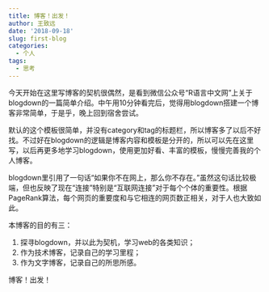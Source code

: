 ```yaml
---
title: 博客！出发！
author: 王致远
date: '2018-09-18'
slug: first-blog
categories:
  - 个人
tags:
  - 思考
---
```


今天开始在这里写博客的契机很偶然，是看到微信公众号“R语言中文网”上关于blogdown的一篇简单介绍。中午用10分钟看完后，觉得用blogdown搭建一个博客非常简单，于是乎，晚上回到宿舍尝试。

默认的这个模板很简单，并没有category和tag的标题栏，所以博客多了以后不好找。不过好在blogdown的逻辑是博客内容和模板是分开的，所以可以先在这里写，以后再更多地学习blogdown，使用更加好看、丰富的模板，慢慢完善我的个人博客。

blogdown里引用了一句话“如果你不在网上，那么你不存在。”虽然这句话比较极端，但也反映了现在“连接”特别是“互联网连接”对于每个个体的重要性。根据PageRank算法，每个网页的重要度和与它相连的网页数正相关，对于人也大致如此。

本博客的目的有三：

1. 探寻blogdown，并以此为契机，学习web的各类知识；
2. 作为技术博客，记录自己的学习里程；
3. 作为文字博客，记录自己的所思所感。

博客！出发！